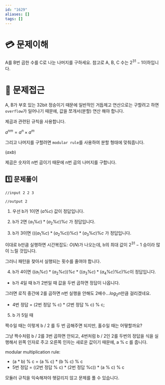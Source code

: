 ```yaml
---
id: "1629"
aliases: []
tags: []
---
```


# 💳 문제이해

A를 B번 곱한 수를 C로 나눈 나머지를 구하세요.
참고로 A, B, C  수는 $2^31 - 1$이하입니다.

# 🚥 문제접근

A, B가 부호 있는 32bit 정승이기 때문에 일반적인 거듭제고 연산으로는
구할려고 하면 `overflow`가 일어나기 때문에, 값을 쪼개서(분할) 연산 해야 합니다.

제곱과 관련된 규칙을 사용합니다.

$a^{nm} = a^n \times a^m$ 

그리고 나머지를 구할려면 `modular rule`를 사용하여 분할 형태에 맞춰줍니다.

$(a x b) % c = (a % c) * (b % c) % c$

제곱은 숫자의 n번 곱이기 때문에 n번 곱의 나머지를 구합니다.

## 1️⃣  문제풀이

```
//input 2 2 3

//output 2
```

1. 우선 b가 1이면 $(a \% c)$ 값이 정답입니다.

2. b가 2면 $(a_1 \% c) * (a_2 \% c)  \% c$ 가 정답입니다.

3. b가 3이면 $(((a_1 \% c) * (a_2 \% c)) \% c)  * (a_3 \% c) \% c$ 가 정답입니다.

이대로 b만큼 실행하면 시간복잡도: $O(N)$가 나오는데, b의 최대 값이 $2^31 - 1$
승이라 많이 느릴 것입니다.

그러니 패턴을 찾아서 실행되는 횟수를 줄여야 합니다.

4. b가 4이면 $((a_1 \% c) * (a_2 \% c)) \% c * ((a_3 \% c) * (a_4 \% c) \% c) \% c$이 정답입니다.

- b가 4일 때 b가 2번일 때 값을 두번 곱하면 정답이 나옵니다.

그러면 로직 중간에 2를 곱하면 n번 실행을 안해도 2배수...$log{_2}n$만큼 걸리겠네요.

- 4번 정답 = (2번 정답 % c) * (2번 정답 % c) % c;

5. b 가 5일 때

짝수일 때는 이렇게 b / 2 를 두 번 곱해주면 되지만, 홀수일 때는 어떻할까요?

그냥 짝수처럼 b / 2를 3번 곱하면 안되고, 4번처럼 b / 2인 2를 두번의 정답을 식을
실행해서 왼쪽 인자로 주고 오른쪽 인자는 새로운 값이기 때문에, a % c 를 줍니다.

modular multiplication rule:
- (a * b) % c = (a % c) * (b % c) % c 
- 5번 정답 = ((2번 정답 % c) * (2번 정답 %c)) * (a % c) % c

모듈러 규칙을 익숙해져야 헷갈리지 않고 문제를 풀 수 있습니다.
